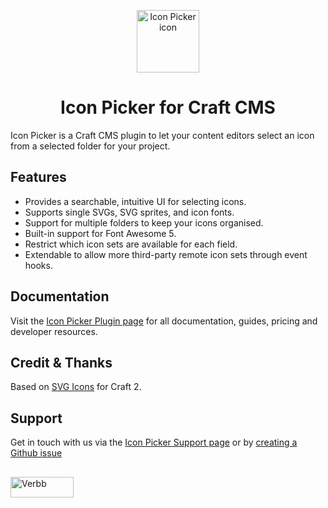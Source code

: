 <p align="center"><img src="https://verbb.imgix.net/plugins/icon-picker/icon-picker-icon.svg" width="100" height="100" alt="Icon Picker icon"></p>
<h1 align="center">Icon Picker for Craft CMS</h1>

Icon Picker is a Craft CMS plugin to let your content editors select an icon from a selected folder for your project.

## Features
- Provides a searchable, intuitive UI for selecting icons.
- Supports single SVGs, SVG sprites, and icon fonts.
- Support for multiple folders to keep your icons organised.
- Built-in support for Font Awesome 5.
- Restrict which icon sets are available for each field.
- Extendable to allow more third-party remote icon sets through event hooks.

## Documentation
Visit the [Icon Picker Plugin page](https://verbb.io/craft-plugins/icon-picker) for all documentation, guides, pricing and developer resources.

## Credit & Thanks
Based on [SVG Icons](https://github.com/fyrebase/svg-icons) for Craft 2.

## Support
Get in touch with us via the [Icon Picker Support page](https://verbb.io/craft-plugins/icon-picker/support) or by [creating a Github issue](https://github.com/verbb/icon-picker/issues)

<h2></h2>

<a href="https://verbb.io" target="_blank">
    <img width="101" height="33" src="https://verbb.io/assets/img/verbb-pill.svg" alt="Verbb">
</a>
